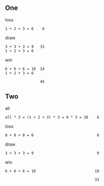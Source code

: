
## One

loss

```
1 + 2 + 3 = 6    6
```

draw

```
3 + 3 + 3 = 9   15
1 + 2 + 3 = 6
```

win

```
6 + 6 + 6 = 18  24
1 + 2 + 3 = 6
```

```
                45
```

## Two

all

```
all * 3 = (1 + 2 + 3) * 3 = 6 * 3 = 18    6
```

loss

```
0 + 0 + 0 = 0                             0
```

draw

```
3 + 3 + 3 = 9                             9
```

win

```
6 + 6 + 6 = 18                           18
```

```
                                         33
```
